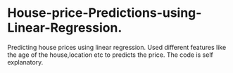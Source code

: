 # House-price-Predictions-using-Linear-Regression.

Predicting house prices using linear regression.
Used different features like the age of the house,location etc to predicts the price.
The code is self explanatory.

